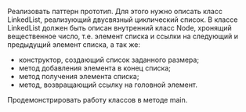 Реализовать паттерн прототип. Для этого нужно описать класс LinkedList, реализующий двусвязный циклический список. В классе LinkedList должен быть описан внутренний класс Node, хронящий вещественное число, т.е. элемент списка и ссылки на следующий и предыдущий элемент списка, а так же: 
+ конструктор, создающий список заданного размера;
+ метод добавления элемента в конец списка;
+ метод получения элемента списка;
+ метод, возвращающий ссылку на головной элемент.

Продемонстрировать работу классов в методе main. 